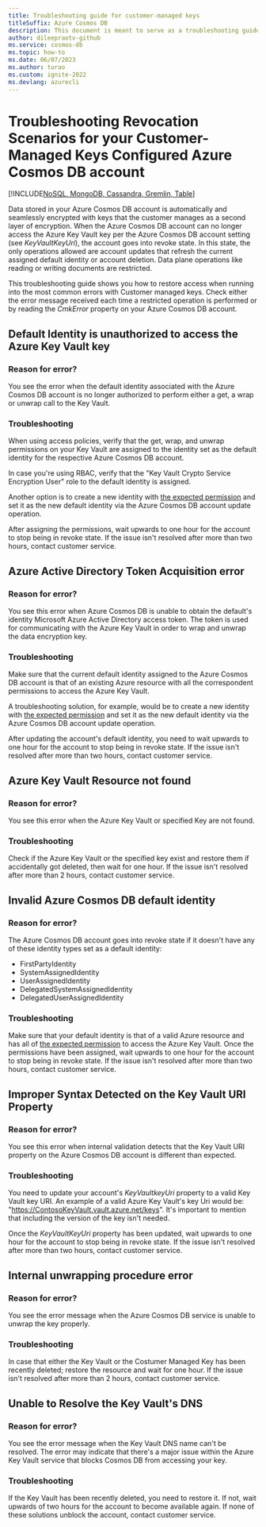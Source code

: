 ```yaml
---
title: Troubleshooting guide for customer-managed keys 
titleSuffix: Azure Cosmos DB
description: This document is meant to serve as a troubleshooting guide for Cosmos DB CMK accounts that have gone into revoked state
author: dileepraotv-github
ms.service: cosmos-db
ms.topic: how-to
ms.date: 06/07/2023
ms.author: turao
ms.custom: ignite-2022
ms.devlang: azurecli
---
```


# Troubleshooting Revocation Scenarios for your Customer-Managed Keys Configured Azure Cosmos DB account 

[!INCLUDE[NoSQL, MongoDB, Cassandra, Gremlin, Table](includes/appliesto-nosql-mongodb-cassandra-gremlin-table.md)]

Data stored in your Azure Cosmos DB account is automatically and seamlessly encrypted with keys that the customer manages as a second layer of encryption. When the Azure Cosmos DB account can no longer access the Azure Key Vault key per the Azure Cosmos DB account setting (see _KeyVaultKeyUri_), the account goes into revoke state. In this state, the only operations allowed are account updates that refresh the current assigned default identity or account deletion. Data plane operations like reading or writing documents are restricted. 

This troubleshooting guide shows you how to restore access when running into the most common errors with Customer managed keys. Check either the error message received each time a restricted operation is performed or by reading the _CmkError_ property on your Azure Cosmos DB account. 

## Default Identity is unauthorized to access the Azure Key Vault key 

### Reason for error?

You see the error when the default identity associated with the Azure Cosmos DB account is no longer authorized to perform either a get, a wrap or unwrap call to the Key Vault. 

### Troubleshooting 

When using access policies, verify that the get, wrap, and unwrap permissions on your Key Vault are assigned to the identity set as the default identity for the respective Azure Cosmos DB account. 

In case you're using RBAC, verify that the "Key Vault Crypto Service Encryption User" role to the default identity is assigned. 

Another option is to create a new identity with [the expected permission](./how-to-setup-customer-managed-keys.md) and set it as the new default identity via the Azure Cosmos DB account update operation. 

After assigning the permissions, wait upwards to one hour for the account to stop being in revoke state. If the issue isn't resolved after more than two hours, contact customer service. 

## Azure Active Directory Token Acquisition error 

### Reason for error? 

You see this error when Azure Cosmos DB is unable to obtain the default's identity Microsoft Azure Active Directory access token. The token is used for communicating with the Azure Key Vault in order to wrap and unwrap the data encryption key. 

### Troubleshooting 

Make sure that the current default identity assigned to the Azure Cosmos DB account is that of an existing Azure resource with all the correspondent permissions to access the Azure Key Vault. 

A troubleshooting solution, for example, would be to create a new identity with [the expected permission](./how-to-setup-customer-managed-keys.md) and set it as the new default identity via the Azure Cosmos DB account update operation. 

After updating the account's default identity, you need to wait upwards to one hour for the account to stop being in revoke state. If the issue isn't resolved after more than two hours, contact customer service. 

## Azure Key Vault Resource not found 

### Reason for error? 

You see this error when the Azure Key Vault or specified Key are not found. 

### Troubleshooting 

Check if the Azure Key Vault or the specified key exist and restore them if accidentally got deleted, then wait for one hour. If the issue isn't resolved after more than 2 hours, contact customer service. 

## Invalid Azure Cosmos DB default identity 

### Reason for error? 

The Azure Cosmos DB account goes into revoke state if it doesn't have any of these identity types set as a default identity: 

- FirstPartyIdentity 
- SystemAssignedIdentity 
- UserAssignedIdentity 
- DelegatedSystemAssignedIdentity 
- DelegatedUserAssignedIdentity 

### Troubleshooting 

Make sure that your default identity is that of a valid Azure resource and has all of [the expected permission](./how-to-setup-customer-managed-keys.md) to access the Azure Key Vault. Once the permissions have been assigned, wait upwards to one hour for the account to stop being in revoke state. If the issue isn't resolved after more than two hours, contact customer service. 

## Improper Syntax Detected on the Key Vault URI Property

### Reason for error?

You see this error when internal validation detects that the Key Vault URI property on the Azure Cosmos DB account is different than expected. 

### Troubleshooting 

You need to update your account's _KeyVaultkeyUri_ property to a valid Key Vault key URI. An example of a valid Azure Key Vault's key Uri would be: "https://ContosoKeyVault.vault.azure.net/keys". It's important to mention that including the version of the key isn't needed.  

Once the _KeyVaultKeyUri_ property has been updated, wait upwards to one hour for the account to stop being in revoke state. If the issue isn't resolved after more than two hours, contact customer service. 

## Internal unwrapping procedure error 

### Reason for error? 

You see the error message when the Azure Cosmos DB service is unable to unwrap the key properly. 

### Troubleshooting 

In case that either the Key Vault or the Costumer Managed Key has been recently deleted; restore the resource and wait for one hour. If the issue isn't resolved after more than 2 hours, contact customer service. 

## Unable to Resolve the Key Vault's DNS 

### Reason for error?

You see the error message when the Key Vault DNS name can't be resolved. The error may indicate that there's a major issue within the Azure Key Vault service that blocks Cosmos DB from accessing your key. 

### Troubleshooting 

If the Key Vault has been recently deleted, you need to restore it. If not, wait upwards of two hours for the account to become available again. If none of these solutions unblock the account, contact customer service. 
